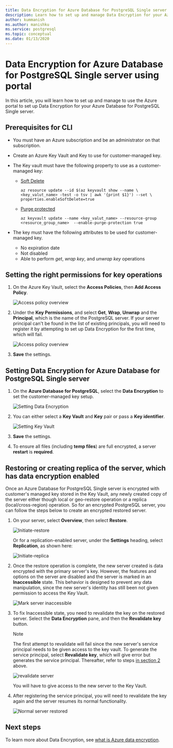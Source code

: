 ```yaml
---
title: Data Encryption for Azure Database for PostgreSQL Single server using portal
description: Learn how to set up and manage Data Encryption for your Azure Database for PostgreSQL Single server using Azure portal.
author: kummanish
ms.author: manishku
ms.service: postgresql
ms.topic: conceptual
ms.date: 01/13/2020
---
```


# Data Encryption for Azure Database for PostgreSQL Single server using portal

In this article, you will learn how to set up and manage to use the Azure portal to set up Data Encryption for your Azure Database for PostgreSQL Single server.

## Prerequisites for CLI

* You must have an Azure subscription and be an administrator on that subscription.
* Create an Azure Key Vault and Key to use for customer-managed key.
* The Key vault must have the following property to use as a customer-managed key:
  * [Soft Delete](../key-vault/key-vault-ovw-soft-delete.md)

    ```azurecli-interactive
    az resource update --id $(az keyvault show --name \ <key_valut_name> -test -o tsv | awk '{print $1}') --set \ properties.enableSoftDelete=true
    ```

  * [Purge protected](../key-vault/key-vault-ovw-soft-delete.md#purge-protection)

    ```azurecli-interactive
    az keyvault update --name <key_valut_name> --resource-group <resource_group_name>  --enable-purge-protection true
    ```

* The key must have the following attributes to be used for customer-managed key.
  * No expiration date
  * Not disabled
  * Able to perform _get_, _wrap key_, and _unwrap key_ operations

## Setting the right permissions for key operations

1. On the Azure Key Vault, select the **Access Policies**, then **Add Access Policy**.

   ![Access policy overview](media/concepts-data-access-and-security-data-encryption/show-access-policy-overview.png)

2. Under the **Key Permissions**, and select **Get**, **Wrap**, **Unwrap** and the **Principal**, which is the name of the PostgreSQL server. If your server principal can't be found in the list of existing principals, you will need to register it by attempting to set up Data Encryption for the first time, which will fail.  

   ![Access policy overview](media/concepts-data-access-and-security-data-encryption/access-policy-wrap-unwrap.png)

3. **Save** the settings.

## Setting Data Encryption for Azure Database for PostgreSQL Single server

1. On the **Azure Database for PostgreSQL**, select the **Data Encryption** to set the customer-managed key setup.

   ![Setting Data Encryption](media/concepts-data-access-and-security-data-encryption/data-encryption-overview.png)

2. You can either select a **Key Vault** and **Key** pair or pass a **Key identifier**.

   ![Setting Key Vault](media/concepts-data-access-and-security-data-encryption/setting-data-encryption.png)

3. **Save** the settings.

4. To ensure all files (including **temp files**) are full encrypted, a server **restart** is **required**.

## Restoring or creating replica of the server, which has data encryption enabled

Once an Azure Database for PostgreSQL Single server is encrypted with customer's managed key stored in the Key Vault, any newly created copy of the server either though local or geo-restore operation or a replica (local/cross-region) operation. So for an encrypted PostgreSQL server, you can follow the steps below to create an encrypted restored server.

1. On your server, select **Overview**, then select **Restore**.

   ![Initiate-restore](media/concepts-data-access-and-security-data-encryption/show-restore.png)

   Or for a replication-enabled server, under the **Settings** heading, select **Replication**, as shown here:

   ![Initiate-replica](media/concepts-data-access-and-security-data-encryption/postgresql-replica.png)

2. Once the restore operation is complete, the new server created is data encrypted with the primary server's key. However, the features and options on the server are disabled and the server is marked in an **Inaccessible** state. This behavior is designed to prevent any data manipulation, since the new server's identity has still been not given permission to access the Key Vault.

   ![Mark server inaccessible](media/concepts-data-access-and-security-data-encryption/show-restore-data-encryption.png)

3. To fix Inaccessible state, you need to revalidate the key on the restored server. Select the **Data Encryption** pane, and then the **Revalidate key** button.

   > [!NOTE]
   > The first attempt to revalidate will fail since the new server's service principal needs to be given access to the key vault. To generate the service principal, select **Revalidate key**, which will give error but generates the service principal. Thereafter, refer to steps [in section 2](#setting-the-right-permissions-for-key-operations) above.

   ![revalidate server](media/concepts-data-access-and-security-data-encryption/show-revalidate-data-encryption.png)

   You will have to give access to the new server to the Key Vault.

4. After registering the service principal, you will need to revalidate the key again and the server resumes its normal functionality.

   ![Normal server restored](media/concepts-data-access-and-security-data-encryption/restore-successful.png)

## Next steps

 To learn more about Data Encryption, see [what is Azure data encryption](concepts-data-encryption-postgresql.md).
